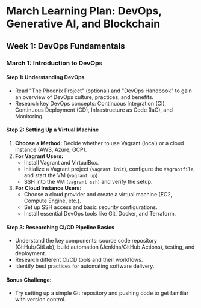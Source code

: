 # March Learning Plan: DevOps, Generative AI, and Blockchain

## Week 1: DevOps Fundamentals

### **March 1: Introduction to DevOps**

#### **Step 1: Understanding DevOps**
- Read "The Phoenix Project" (optional) and "DevOps Handbook" to gain an overview of DevOps culture, practices, and benefits.
- Research key DevOps concepts: Continuous Integration (CI), Continuous Deployment (CD), Infrastructure as Code (IaC), and Monitoring.

#### **Step 2: Setting Up a Virtual Machine**
1. **Choose a Method:** Decide whether to use Vagrant (local) or a cloud instance (AWS, Azure, GCP).
2. **For Vagrant Users:**
   - Install Vagrant and VirtualBox.
   - Initialize a Vagrant project (`vagrant init`), configure the `Vagrantfile`, and start the VM (`vagrant up`).
   - SSH into the VM (`vagrant ssh`) and verify the setup.
3. **For Cloud Instance Users:**
   - Choose a cloud provider and create a virtual machine (EC2, Compute Engine, etc.).
   - Set up SSH access and basic security configurations.
   - Install essential DevOps tools like Git, Docker, and Terraform.

#### **Step 3: Researching CI/CD Pipeline Basics**
- Understand the key components: source code repository (GitHub/GitLab), build automation (Jenkins/GitHub Actions), testing, and deployment.
- Research different CI/CD tools and their workflows.
- Identify best practices for automating software delivery.

#### **Bonus Challenge:**
- Try setting up a simple Git repository and pushing code to get familiar with version control.
